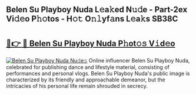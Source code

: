 ## Belen Su Playboy Nuda L𝚎a𝚔ed N𝚞𝚍e - Part-2ex Vi𝚍𝚎o P𝚑𝚘tos - H𝚘𝚝 O𝚗𝚕yf𝚊ns L𝚎a𝚔s SB38C

# <h2><a href="http://kf1fqq.oniu.top/?m=Belen+Su+Playboy+Nuda">🔗👉 🔴 Belen Su Playboy Nuda P𝚑ot𝚘𝚜 V𝚒d𝚎o</a></h2>

[![Belen Su Playboy Nuda Nu𝚍e𝚜](https://i.imgur.com/0qMVB7G.gif)](http://kf1fqq.oniu.top/?m=Belen+Su+Playboy+Nuda)
Online influencer Belen Su Playboy Nuda, celebrated for publishing dance and lifestyle material, consisting of performances and personal vlogs. Belen Su Playboy Nuda's public image is characterized by its friendly and approachable demeanor, but the intricacies of his personal life remain shrouded in secrecy.  
